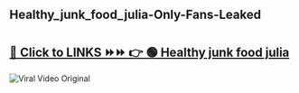 
 ## Healthy_junk_food_julia-Only-Fans-Leaked

# <h2><a href="https://clipsfans.com/Healthy_junk_food_julia&ref=git">🔗 Click to LINKS ⏩⏩ 👉 🟢 Healthy junk food julia </a></h2>

<a href="https://clipsfans.com/Healthy_junk_food_julia&ref=git" rel="nofollow" data-target="animated-image.originalLink"><img src="https://i.ibb.co.com/xMMVF88/686577567.gif" alt="Viral Video Original" style="max-width: 100%; display: inline-block;" data-target="animated-image.originalImage"></a>
